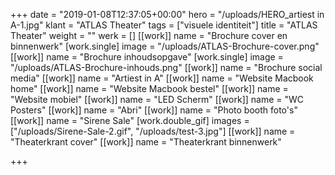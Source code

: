 +++
date = "2019-01-08T12:37:05+00:00"
hero = "/uploads/HERO_artiest in A-1.jpg"
klant = "ATLAS Theater"
tags = ["visuele identiteit"]
title = "ATLAS Theater"
weight = ""
werk = []
[[work]]
name = "Brochure cover en binnenwerk"
[work.single]
image = "/uploads/ATLAS-Brochure-cover.png"
[[work]]
name = "Brochure inhoudsopgave"
[work.single]
image = "/uploads/ATLAS-Brochure-inhouds.png"
[[work]]
name = "Brochure social media"
[[work]]
name = "Artiest in A"
[[work]]
name = "Website Macbook home"
[[work]]
name = "Website Macbook bestel"
[[work]]
name = "Website mobiel"
[[work]]
name = "LED Scherm"
[[work]]
name = "WC Posters"
[[work]]
name = "Abri"
[[work]]
name = "Photo booth foto's"
[[work]]
name = "Sirene Sale"
[work.double_gif]
images = ["/uploads/Sirene-Sale-2.gif", "/uploads/test-3.jpg"]
[[work]]
name = "Theaterkrant cover"
[[work]]
name = "Theaterkrant binnenwerk"

+++
